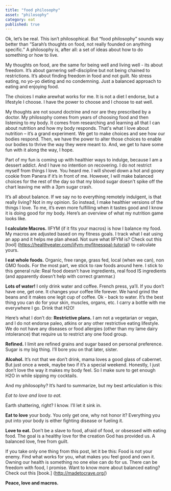```yaml
---
title: "food philosophy"
asset: "philosophy"
category: eat
published: true
---
```


Ok, let’s be real. This isn’t philosophical. But “food philosophy” sounds way better than “Sarah’s thoughts on food, not really founded on anything specific.” A philosophy is, after all: a set of ideas about how to do something or how to live.

My thoughts on food, are the same for being well and living well - its about freedom. It’s about garnering self-discipline but not being chained to restrictions. It’s about finding freedom in food and not guilt. No stress eating, no yo-yo dieting and no condemning. Just a balanced approach to eating and enjoying food.

The choices I make arewhat works for me. It is not a diet I endorse, but a lifestyle I choose. I have the power to choose and I choose to eat well.

My thoughts are not sound doctrine and nor are they prescribed by a doctor. My philosophy comes from years of choosing food and then listening to my body. It comes from researching and learning all that I can about nutrition and how my body responds. That's what I love about nutrition – it’s a grand experiment. We get to make choices and see how our bodies respond. Then, we have the power to alter those choices to enable our bodies to thrive the way they were meant to. And, we get to have some fun with it along the way, I hope.

Part of my fun is coming up with healthier ways to indulge, because I am a dessert addict. And I have no intention on recovering. I do not restrict myself from things I love. You heard me. I will shovel down a hot and gooey cookie from Panera if it’s in front of me. However, I will make balanced choices for the rest of the day so that my blood sugar doesn't spike off the chart leaving me with a 3pm sugar crash. 

It’s all about balance. If we say no to everything remotely indulgent, is that really living? Not in my opinion. So instead, I make healthier versions of the things I love. To me, it’s even more fulfilling when it tastes good and I know it is doing good for my body.
Here’s an overview of what my nutrition game looks like.

**I calculate Macros.** IIFYM (if it fits your macros) is how I balance my food. My macros are adjusted based on my fitness goals. I track what I eat using an app and it helps me plan ahead. Not sure what IIFYM is? Check out this [tool] (https://healthyeater.com/iifym-myfitnesspal-tutorial) to calculate yours.

**I eat whole foods.** Organic, free range, grass fed, local (when we can), non GMO foods. For the most part, we stick to raw foods around here. I stick to this general rule: Real food doesn’t have ingredients, real food IS ingredients (and apparently doesn’t help with correct grammar.)

**Lots of water!** I only drink water and coffee. French press, ya’ll. If you don’t have one, get one. It changes your coffee life forever. We hand grind the beans and it makes one legit cup of coffee. Ok - back to water. It’s the best thing you can do for your skin, muscles, organs, etc. I carry a bottle with me everywhere I go. Drink that H2O!

Here’s what I don’t do:
**Restrictive plans.** I am not a vegetarian or vegan, and I do not endorse paleo, atkins or any other restrictive eating lifestyle. We do not have any diseases or food allergies (other than my lame dairy intolerance) that require us to restrict any one food group.

**Refined.** I limit are refined grains and sugar based on personal preference. Sugar is my big thing. I’ll bore you on that later, sister.

**Alcohol.** It’s not that we don’t drink, mama loves a good glass of cabernet. But just once a week, maybe two if it’s a special weekend. Honestly, I just don’t love the way it makes my body feel. So I make sure to get enough H2O in while sipping my cocktails.

And my philosophy? It’s hard to summarize, but my best articulation is this:

_Eat to love and love to eat._ 

Earth shattering, right? I know. I’ll let it sink in.

**Eat to love** your body. You only get one, why not honor it? Everything you put into your body is either fighting disease or fueling it. 

**Love to eat.** Don’t be a slave to food, afraid of food, or obsessed with eating food. The goal is a healthy love for the creation God has provided us.  A balanced love, free from guilt. 

If you take only one thing from this post, let it be this: Food is not your enemy. Find what works for you, what makes you feel good and own it. Owning our health is something no one else can do for us. There can be freedom with food, I promise. Want to know more about balanced eating? Check out this [book.] (http://madetocrave.org/)

**Peace, love and macros.**
